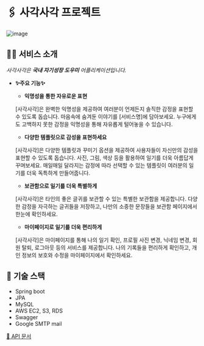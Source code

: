# 🖇️ 사각사각 프로젝트
![image](https://github.com/chock-cho/Awrite_project/assets/113707388/5158e317-9904-42ae-b7bd-1418f723d99e)

## ✍🏻 서비스 소개

*사각사각은 **국내 자기성장 도우미** 어플리케이션입니다.*

- **✨주요 기능✨**
    - **익명성을 통한 자유로운 표현**
    
    [사각사각]은 완벽한 익명성을 제공하여 여러분이 언제든지 솔직한 감정을 표현할 수 있도록 돕습니다. 마음속에 숨겨둔 이야기를 [서비스명]에 담아보세요. 누구에게도 고백하지 못한 감정을 익명성을 통해 자유롭게 털어놓을 수 있습니다.
    
    - **다양한 템플릿으로 감성을 표현하세요**
    
    [사각사각]은 다양한 템플릿과 꾸미기 옵션을 제공하여 사용자들이 자신만의 감성을 표현할 수 있도록 돕습니다. 사진, 그림, 색상 등을 활용하여 일기를 더욱 아름답게 꾸며보세요. 매일매일 달라지는 감정에 따라 선택할 수 있는 템플릿이 여러분의 일기를 더욱 독특하게 만들어줍니다.
    
    - **보관함으로 일기를 더욱 특별하게**
    
    [사각사각]은 타인의 좋은 글귀를 보관할 수 있는 특별한 보관함을 제공합니다. 다양한 감정을 자극하는 글귀들을 저장하고, 나만의 소중한 문장들을 보관함 페이지에서 한눈에 확인하세요.
    
    - **마이페이지로 일기를 더욱 편리하게**
    
    [사각사각]은 마이페이지를 통해 나의 일기 확인, 프로필 사진 변경, 닉네임 변경, 회원 탈퇴, 로그아웃 등의 서비스를 제공합니다. 나의 기록들을 편리하게 확인하고, 개인 정보의 보호와 수정을 마이페이지에서 확인하세요.


## 🔨 기술 스택
* Spring boot
* JPA
* MySQL
* AWS EC2, S3, RDS
* Swagger
* Google SMTP mail

[📝 API 문서](https://smiling-larkspur-580.notion.site/API-95db0178506e4b6fadc53bcfffe4f1f6)
